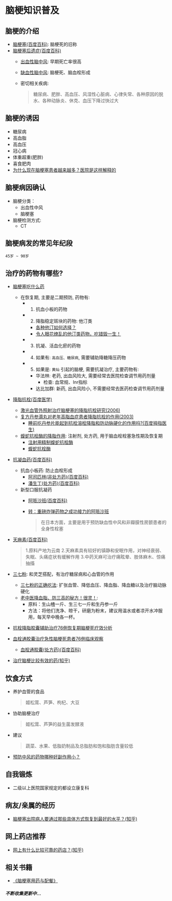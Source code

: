 # 脑梗知识普及

## 脑梗的介绍

- [脑梗塞(百度百科)](https://baike.baidu.com/item/%E8%84%91%E6%A2%97%E5%A1%9E): 脑梗死的旧称
- [脑梗塞后遗症(百度百科)](https://baike.baidu.com/item/%E4%B8%AD%E9%A3%8E%E5%90%8E%E9%81%97%E7%97%87?fromtitle=%E8%84%91%E6%A2%97%E5%A1%9E%E5%90%8E%E9%81%97%E7%97%87&fromid=4192355)
	- [出血性脑中风](): 早期死亡率很高
	- [缺血性脑中风](): 脑梗死、脑血栓形成

	- 密切相关疾病:

		> 糖尿病、肥胖、高血压、风湿性心脏病、心律失常、各种原因的脱水、各种动脉炎、休克、血压下降过快过大

## 脑梗的诱因

- 糖尿病
- 高血脂
- 高血压
- 冠心病
- 体重超重(肥胖)
- 喜食肥肉
- [为什么现在脑梗塞患者越来越多？医院是这样解释的](http://baijiahao.baidu.com/s?id=1597059316456021161&wfr=spider&for=pc)

## 脑梗病因确认

- 脑梗分类：
	- 出血性中风
	- 脑梗塞
- 脑梗检测方式:
	- CT

## 脑梗病发的常见年纪段

````
45岁 ~ 90岁
````

## 治疗的药物有哪些?

- [脑梗塞吃什么药](https://jingyan.baidu.com/article/77b8dc7fbb24316174eab6fe.html)
	- 在恢复期, 主要是二期预防, 药物有:
		- 1. 抗血小板的药物
		- 2. 降脂稳定斑块的药物: 他汀类
			- [各种他汀如何选择？](http://www.360doc.com/content/17/1030/13/41613001_699421007.shtml)
			- [令人眼花缭乱的他汀类药物，吃错毁一生！](http://www.360doc.com/content/17/0310/11/14765814_635501584.shtml)
		- 3. 抗凝、活血化瘀的药物
		- 4. 如果有: `高血压、糖尿病`, 需要辅助降糖降压药物
		- 5. 如果是: `黄灿` 引起的脑梗, 需要抗凝治疗, 主要药物有:
			- 华法林: 老药, 出血风险大, 需要经常去医院检查调节用药剂量
				- 检查: 血常规、Inr指标
			- 达比加群: 新药, 出血风险小, 不需要经常去医药检查调节用药剂量

- [降脂抗栓(百度医学)](https://yixue.baidu.com/se?res_type=1&wd=%E9%99%8D%E8%84%82%E6%8A%97%E6%A0%93&sort=ref)

	- [激光血管外照射治疗脑梗塞的降脂抗栓研究(2006)](http://www.doc88.com/p-74181697398.html)
	- [复方丹参滴丸对老年高脂血症患者降脂抗栓的作用(2003)](http://www.doc88.com/p-1354326047769.html)
		- [睡前吃丹参片能起到抗栓溶栓降脂和防动脉硬化的作用吗?(百度拇指医生)](http://muzhi.baidu.com/question/500320842273245924.html)
	- [蝮蛇抗栓酶的降脂作用](http://www.cnki.com.cn/Article/CJFDTotal-NJJB199503023.htm): 注射剂, 处方药, 用于脑血栓栓塞急性期及恢复期
		- [注射用精制蝮蛇抗栓酶](https://baike.baidu.com/item/%E6%B3%A8%E5%B0%84%E7%94%A8%E7%B2%BE%E5%88%B6%E8%9D%AE%E8%9B%87%E6%8A%97%E6%A0%93%E9%85%B6/10081040)
		- [蝮蛇抗栓酶](https://baike.baidu.com/item/%E8%9D%AE%E8%9B%87%E6%8A%97%E6%A0%93%E9%85%B6/4464637?fr=aladdin)

- [抗凝血药(百度百科)](https://baike.baidu.com/item/%E6%8A%97%E5%87%9D%E8%A1%80%E8%8D%AF)

    - 抗血小板药: 防止血栓形成
	    - [阿司匹林(非处方药)(百度百科)](https://baike.baidu.com/item/%E9%98%BF%E5%8F%B8%E5%8C%B9%E6%9E%97/15777)
	    - [潘生丁(处方药)(百度百科)](https://baike.baidu.com/item/%E6%BD%98%E7%94%9F%E4%B8%81)
    - 新型口服抗凝药
	    - [阿哌沙班(百度百科)](https://baike.baidu.com/item/%E9%98%BF%E5%93%8C%E6%B2%99%E7%8F%AD/5559936?fr=aladdin)
	    - [转：重磅炸弹药物之成功接力的阿哌沙班](http://xueqiu.com/6815845163/83883665)

			> 在日本方面，主要是用于预防缺血性中风和非瓣膜性房颤患者的全身性栓塞
- [天麻素(百度百科)](https://baike.baidu.com/item/%E5%A4%A9%E9%BA%BB%E7%B4%A0/6165166?fr=aladdin)

    > 1.原料产地为云南
    > 2.天麻素具有较好的镇静和安眠作用，对神经衰弱、失眠、头痛症状有缓解作用
    > 3.中药天麻可治疗痛眩晕、肢体麻木、惊痛抽搐

- [三七粉](https://baike.baidu.com/item/%E4%B8%89%E4%B8%83%E7%B2%89/6038480?fr=aladdin): 和灵芝搭配，有治疗糖尿病和心血管的作用
	- [三七粉的正确吃法](https://jingyan.baidu.com/article/7f41ececd7d162593c095c4f.html): 扩张血管、降低血压、降血脂、降血糖以及治疗脑动脉硬化
	- [老中医降血脂、防三高的秘方！很灵！](http://www.360doc.com/content/17/0414/18/35854156_645617352.shtml):
		- 原料：生山楂一斤、生三七一斤和生丹参一斤
		- 方法：将他们洗净、晾干，研磨为粉末，建议用温水或者凉开水冲服用，每天早中晚各一杯。

- [抗栓降脂胶囊辅助治疗76例恢复期脑梗死疗效分析](http://xueshu.baidu.com/s?wd=paperuri:(6fd05404aac66411a521cbf50c37f09a)&filter=sc_long_sign&sc_ks_para=q%3D%E6%8A%97%E6%A0%93%E9%99%8D%E8%84%82%E8%83%B6%E5%9B%8A%E8%BE%85%E5%8A%A9%E6%B2%BB%E7%96%9776%E4%BE%8B%E6%81%A2%E5%A4%8D%E6%9C%9F%E8%84%91%E6%A2%97%E6%AD%BB%E7%96%97%E6%95%88%E5%88%86%E6%9E%90&tn=SE_baiduxueshu_c1gjeupa&ie=utf-8&sc_us=1389804342896667214)
- [血栓通胶囊治疗急性脑梗死患者76例临床观察](http://xueshu.baidu.com/s?wd=paperuri%3A(cb211acc14f4a098fbe6c154df814493)&filter=sc_long_sign&tn=SE_baiduxueshu_c1gjeupa&ie=utf-8&sc_ks_para=q%3D%E8%A1%80%E6%A0%93%E9%80%9A%E8%83%B6%E5%9B%8A%E6%B2%BB%E7%96%97%E6%80%A5%E6%80%A7%E8%84%91%E6%A2%97%E6%AD%BB%E6%82%A3%E8%80%8576%E4%BE%8B%E4%B8%B4%E5%BA%8A%E8%A7%82%E5%AF%9F)
	- [血栓通胶囊(处方药)(百度百科)](https://baike.baidu.com/item/%E8%A1%80%E6%A0%93%E9%80%9A%E8%83%B6%E5%9B%8A/6369376?fr=aladdin)

- [治疗脑梗比较有效的药(知乎)](https://www.zhihu.com/question/21024803/answer/127751999)

## 饮食方式

- 养护血管的食品

	> 姬松茸、芦笋、枸杞、大豆

- 协助脑梗治疗

	> 姬松茸、芦笋的益生菌发酵液

- 建议

	> 蔬菜、水果、低脂奶制品及总脂肪和饱和脂肪含量较低

- [预防中风的药物哪种好副作用小？](https://baike.baidu.com/tashuo/browse/content?id=3e534ed05ac64546fa5428ac&lemmaId=&fromLemmaModule=pcBottom)

## 自我锻炼

- 二级以上医院国家规定的都设立康复科

## 病友/亲属的经历

- [脑梗塞出院病人要通过那些具体方式恢复到最好的水平？(知乎)](https://www.zhihu.com/question/26786314/answer/365292203)

## 网上药店推荐

- [网上有什么比较可靠的药店？(知乎)](https://www.zhihu.com/question/39933453)

## 相关书籍

- [《脑梗塞用药与配餐》](https://baike.baidu.com/item/%E8%84%91%E6%A2%97%E5%A1%9E%E7%94%A8%E8%8D%AF%E4%B8%8E%E9%85%8D%E9%A4%90)

##### 不断收集更新中...
